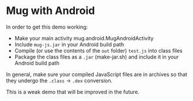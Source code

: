 Mug with Android
================

In order to get this demo working:

* Make your main activity mug.android.MugAndroidActivity
* Include `mug-js.jar` in your Android build path
* Compile (or use the contents of the `out` folder) `test.js` into class files
* Package the class files as a `.jar` (make-jar.sh) and include it in your Android build path

In general, make sure your compiled JavaScript files are in archives so that they undergo the `.class` -> `.dex` conversion.

This is a weak demo that will be improved in the future.